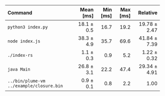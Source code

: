 | Command | Mean [ms] | Min [ms] | Max [ms] | Relative |
|:---|---:|---:|---:|---:|
| `python3 index.py` | 18.1 ± 0.5 | 16.7 | 19.2 | 19.78 ± 2.47 |
| `node index.js` | 38.3 ± 4.9 | 35.7 | 69.6 | 41.84 ± 7.39 |
| `./index-rs` | 1.1 ± 0.3 | 0.9 | 5.2 | 1.22 ± 0.32 |
| `java Main` | 26.8 ± 3.1 | 22.2 | 47.4 | 29.34 ± 4.91 |
| `../bin/plume-vm ../example/closure.bin` | 0.9 ± 0.1 | 0.8 | 2.2 | 1.00 |

